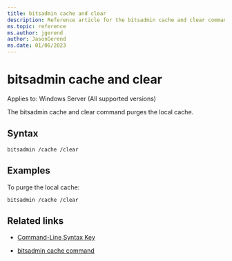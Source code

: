 ```yaml
---
title: bitsadmin cache and clear
description: Reference article for the bitsadmin cache and clear command that purges the local cache.
ms.topic: reference
ms.author: jgerend
author: JasonGerend
ms.date: 01/06/2023
---
```


# bitsadmin cache and clear

Applies to: Windows Server (All supported versions)

The bitsadmin cache and clear command purges the local cache.

## Syntax

```
bitsadmin /cache /clear
```

## Examples

To purge the local cache:

```
bitsadmin /cache /clear
```

## Related links

- [Command-Line Syntax Key](command-line-syntax-key.md)

- [bitsadmin cache command](bitsadmin-cache.md)